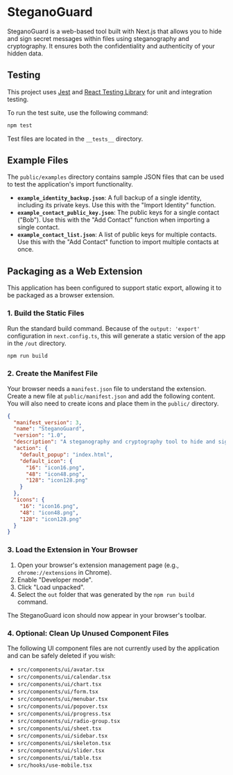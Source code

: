 # SteganoGuard

SteganoGuard is a web-based tool built with Next.js that allows you to hide and sign secret messages within files using steganography and cryptography. It ensures both the confidentiality and authenticity of your hidden data.

## Testing

This project uses [Jest](https://jestjs.io/) and [React Testing Library](https://testing-library.com/) for unit and integration testing.

To run the test suite, use the following command:

```bash
npm test
```

Test files are located in the `__tests__` directory.

## Example Files

The `public/examples` directory contains sample JSON files that can be used to test the application's import functionality.

- **`example_identity_backup.json`**: A full backup of a single identity, including its private keys. Use this with the "Import Identity" function.
- **`example_contact_public_key.json`**: The public keys for a single contact ("Bob"). Use this with the "Add Contact" function when importing a single contact.
- **`example_contact_list.json`**: A list of public keys for multiple contacts. Use this with the "Add Contact" function to import multiple contacts at once.

## Packaging as a Web Extension

This application has been configured to support static export, allowing it to be packaged as a browser extension.

### 1. Build the Static Files

Run the standard build command. Because of the `output: 'export'` configuration in `next.config.ts`, this will generate a static version of the app in the `/out` directory.

```bash
npm run build
```

### 2. Create the Manifest File

Your browser needs a `manifest.json` file to understand the extension. Create a new file at `public/manifest.json` and add the following content. You will also need to create icons and place them in the `public/` directory.

```json
{
  "manifest_version": 3,
  "name": "SteganoGuard",
  "version": "1.0",
  "description": "A steganography and cryptography tool to hide and sign secret messages within files.",
  "action": {
    "default_popup": "index.html",
    "default_icon": {
      "16": "icon16.png",
      "48": "icon48.png",
      "128": "icon128.png"
    }
  },
  "icons": {
    "16": "icon16.png",
    "48": "icon48.png",
    "128": "icon128.png"
  }
}
```

### 3. Load the Extension in Your Browser

1.  Open your browser's extension management page (e.g., `chrome://extensions` in Chrome).
2.  Enable "Developer mode".
3.  Click "Load unpacked".
4.  Select the `out` folder that was generated by the `npm run build` command.

The SteganoGuard icon should now appear in your browser's toolbar.

### 4. Optional: Clean Up Unused Component Files

The following UI component files are not currently used by the application and can be safely deleted if you wish:

- `src/components/ui/avatar.tsx`
- `src/components/ui/calendar.tsx`
- `src/components/ui/chart.tsx`
- `src/components/ui/form.tsx`
- `src/components/ui/menubar.tsx`
- `src/components/ui/popover.tsx`
- `src/components/ui/progress.tsx`
- `src/components/ui/radio-group.tsx`
- `src/components/ui/sheet.tsx`
- `src/components/ui/sidebar.tsx`
- `src/components/ui/skeleton.tsx`
- `src/components/ui/slider.tsx`
- `src/components/ui/table.tsx`
- `src/hooks/use-mobile.tsx`
